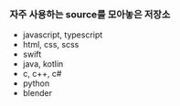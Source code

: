### 자주 사용하는 source를 모아놓은 저장소
- javascript, typescript
- html, css, scss
- swift
- java, kotlin
- c, c++, c#
- python
- blender